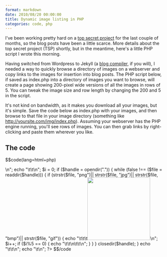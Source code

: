 ```yaml
---
format: markdown
date: 2010/08/20 00:00:00
title: Dynamic image listing in PHP
categories: code, php
---
```


I've been working pretty hard on a [top secret project][1] for the last couple of months, so the blog posts have been a little scarce. More details about the top secret project (TSP) shortly, but in the meantime, here's a little PHP script I wrote this morning.

Having switched from Wordpress to Jekyll (a [blog compiler][2], if you will), I needed a way to quickly browse a directory of images on a webserver and copy links to the images for insertion into blog posts. The PHP script below, if saved as index.php into a directory of images you want to browse, will create a page showing 200-pixel wide versions of all the images in rows of 5. You can tweak the image size and row length by changing the 200 and 5 in the script.

It's not kind on bandwidth, as it makes you download all your images, but it's simple. Save the code below as index.php with your images, and then browse to that file in your image directory (something like http://yoursite.com/img/index.php). Assuming your webserver has the PHP engine running, you'll see rows of images. You can then grab links by right-clicking and paste them wherever you like.

## The code ##

$$code(lang=html+php)
<!DOCTYPE html>
<html>
    <head>
        <title>Images</title>
    </head>
    <body>
        <?php
        echo "<table>\n";
        echo "\t\t<tr>\n";
        $i = 0;
        if ($handle = opendir(".")) {
            while (false !== ($file = readdir($handle))) {
                if (strstr($file, "png")||
                    strstr($file, "jpg")||
                    strstr($file, "bmp")||
                    strstr($file, "gif")) {
                    echo "\t\t\t<td><a href='".$file.
"'><img src='".$file."' width='200px' /></a></td>\n";
                    $i++;
                    if ($i%5 == 0) {
                        echo "\t\t</tr>\n\t\t<tr>\n";
                    }
                }
            }
            closedir($handle);
        }
        echo "\t\t</tr>\n";
        echo "\t</table>\n";
        ?>
    </body>
</html>
$$/code

[1]: http://pingswept.org/2010/04/12/designing-embedded-systems-with-web-frameworks/
[2]: http://pingswept.org/2010/01/01/blogging-like-a-so-called-hacker/
